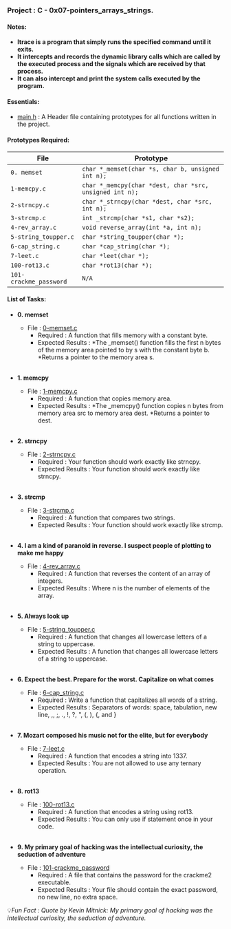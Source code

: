 <h3>Project : C - 0x07-pointers_arrays_strings.</h3>

<h4>Notes: </h4>

* **ltrace is a program that simply runs the specified command until it exits.**
* **It intercepts and records the dynamic library calls which are called by the executed process and the signals which are received by that process.** 
* **It can also intercept and print the system calls executed by the program.**

<h4>Essentials:</h4>

* [main.h](./main.h) : A Header file containing prototypes for all functions written in the project.

<h4>Prototypes Required:</h4>

| File                 | Prototype                                                      |
| ---------------------| ---------------------------------------------------------------|
| `0. memset`         | `char *_memset(char *s, char b, unsigned int n);`                        |
| `1-memcpy.c`        | `char *_memcpy(char *dest, char *src, unsigned int n);`                |
| `2-strncpy.c`        | `char *_strncpy(char *dest, char *src, int n);`                |
| `3-strcmp.c`         | `int _strcmp(char *s1, char *s2);`                             |
| `4-rev_array.c`      | `void reverse_array(int *a, int n);`                           |
| `5-string_toupper.c` | `char *string_toupper(char *);`                                |
| `6-cap_string.c`     | `char *cap_string(char *);`                                    |
| `7-leet.c`           | `char *leet(char *);`                                          |
| `100-rot13.c`        | `char *rot13(char *);`                                         |
| `101-crackme_password` | `N/A`                        |

<h4>List of Tasks:</h4>

* **0. memset**
  * File : [0-memset.c](./0-memset.c)
    * Required : A function that fills memory with a constant byte.
    * Expected Results :
      *The _memset() function fills the first n bytes of the memory area pointed to by s with the constant byte b.
      *Returns a pointer to the memory area s.
 <br><br>

* **1. memcpy**
  * File : [1-memcpy.c](./1-memcpy.c)
    * Required : A function that copies memory area.
    * Expected Results :
      *The _memcpy() function copies n bytes from memory area src to memory area dest.
      *Returns a pointer to dest.
 <br><br>
  
* **2. strncpy**
  * File : [2-strncpy.c](./2-strncpy.c)
    * Required : Your function should work exactly like strncpy.
    * Expected Results : Your function should work exactly like strncpy.
 <br><br>
  
* **3. strcmp**
  * File : [3-strcmp.c](./3-strcmp.c)
    * Required : A function that compares two strings.
    * Expected Results : Your function should work exactly like strcmp.
 <br><br>

* **4. I am a kind of paranoid in reverse. I suspect people of plotting to make me happy**
  * File : [4-rev_array.c](./4-rev_array.c)
    * Required : A function that reverses the content of an array of integers.
    * Expected Results : Where n is the number of elements of the array.
 <br><br>
  
* **5. Always look up**
  * File : [5-string_toupper.c](./5-string_toupper.c)
    * Required : A function that changes all lowercase letters of a string to uppercase.
    * Expected Results : A function that changes all lowercase letters of a string to uppercase.
 <br><br>

* **6. Expect the best. Prepare for the worst. Capitalize on what comes**
  * File : [6-cap_string.c](./6-cap_string.c)
    * Required : Write a function that capitalizes all words of a string.
    * Expected Results : Separators of words: space, tabulation, new line, ,, ;, ., !, ?, ", (, ), {, and }
 <br><br>
  
* **7. Mozart composed his music not for the elite, but for everybody**
  * File : [7-leet.c](./7-leet.c)
    * Required : A function that encodes a string into 1337.
    * Expected Results : You are not allowed to use any ternary operation.
 <br><br>

* **8. rot13**
  * File : [100-rot13.c](./100-rot13.c)
    * Required : A function that encodes a string using rot13.
    * Expected Results : You can only use if statement once in your code.
 <br><br>
  
* **9. My primary goal of hacking was the intellectual curiosity, the seduction of adventure**
  * File : [101-crackme_password](./101-crackme_password)
    * Required : A file that contains the password for the crackme2 executable.
    * Expected Results : Your file should contain the exact password, no new line, no extra space.
  
💡*Fun Fact : Quote by Kevin Mitnick: My primary goal of hacking was the intellectual curiosity, the seduction of adventure.*
 <br><br>
